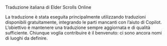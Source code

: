 Traduzione italiana di Elder Scrolls Online

La traduzione è stata eseguita principalmente utilizzando traduzioni disponibili gratuitamente, integrando le parti mancanti con l’aiuto di Copilot.
L’obiettivo è mantenere una traduzione sempre aggiornata e di qualità sufficiente. 
Chiunque voglia contribuire è il benvenuto: ci sono ancora nomi di luoghi da definire.
